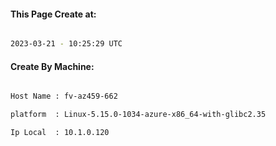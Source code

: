 
   
#### This Page Create at:

```bash

2023-03-21 - 10:25:29 UTC

```

#### Create By Machine:

```bash

Host Name : fv-az459-662

platform  : Linux-5.15.0-1034-azure-x86_64-with-glibc2.35

Ip Local  : 10.1.0.120

```

